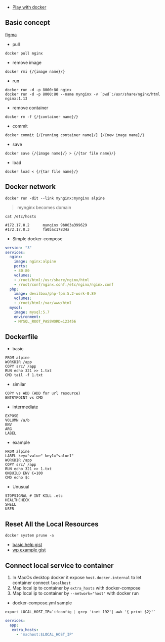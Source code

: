  - [Play with docker](https://labs.play-with-docker.com/)


## Basic concept

[figma](https://www.figma.com/file/GAMKg6zWYqYId04ICOHOPq/funny?node-id=2%3A3)

 - pull
 ```
 docker pull nginx
 ```

  - remove image
 ```
 docker rmi {/{image name}/}
 ```

 - run
 ```
 docker run -d -p 8000:80 nginx
 docker run -d -p 8000:80 --name mynginx -v `pwd`:/usr/share/nginx/html nginx:1.13
 ```

  - remove container
 ```
 docker rm -f {/{container name}/}
 ```

 - commit
 ```
 docker commit {/{running container name}/} {/{new image name}/}
 ```

 - save
 ```
 docker save {/{image name}/} > {/{tar file name}/}
 ```

 - load
 ```
 docker load < {/{tar file name}/}
 ```

 ## Docker network

 ```
 docker run -dit --link mynginx:mynginx alpine
 ```

 > mynginx becomes domain

 ```
 cat /etc/hosts

 #172.17.0.2      mynginx 9b003a399629
 #172.17.0.3      fa05ac17834a

 ```

 - Simple docker-compose

```yml
version: "3"
services:
  nginx:
    image: nginx:alpine
    ports:
    - 80:80
    volumes:
    - /root/html:/usr/share/nginx/html
    - /root/conf/nginx.conf:/etc/nginx/nginx.conf
  php:
    image: devilbox/php-fpm:5.2-work-0.89
    volumes:
    - /root/html:/var/www/html
  mysql:
    image: mysql:5.7
    environment:
    - MYSQL_ROOT_PASSWORD=123456
```

## Dockerfile

 - basic
```
FROM alpine
WORKDIR /app
COPY src/ /app
RUN echo 321 >> 1.txt
CMD tail -f 1.txt
```

- similar
```
COPY vs ADD (ADD for url resource)
ENTRYPOINT vs CMD
```
- intermediate
```
EXPOSE
VOLUMN /a/b
ENV
ARG
LABEL
```
- example

```
FROM alpine
LABEL key="value" key1="value1"
WORKDIR /app
COPY src/ /app
RUN echo 321 >> 1.txt
ONBUILD ENV C=100
CMD echo $c
```

- Unusual

```
STOPSIGNAL # INT KILL .etc
HEALTHCHECK
SHELL
USER
```

## Reset All the Local Resources

```
docker system prune -a
```
 - [basic help gist](https://gist.github.com/bradtraversy/89fad226dc058a41b596d586022a9bd3)
 - [wp example gist](https://gist.github.com/bradtraversy/faa8de544c62eef3f31de406982f1d42)


## Connect local service to container

 1. In MacOs desktop docker it expose `host.docker.internal` to let container connect `localhost`
 2. Map local ip to container by `extra_hosts` with docker-compose
 3. Map local ip to container by `--network="host"` with docker run

 - docker-compose.yml sample
```
export LOCAL_HOST_IP=`ifconfig | grep 'inet 192'| awk '{ print $2}'`
```
```yml
services:
  app:
   extra_hosts:
     - 'machost:$LOCAL_HOST_IP'
```
